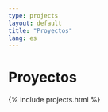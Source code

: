 ```yaml
---
type: projects
layout: default
title: "Proyectos"
lang: es
---
```



Proyectos
=====
{% include projects.html %}